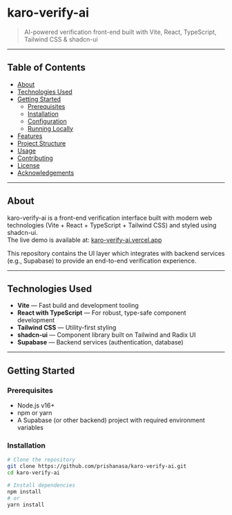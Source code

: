 # karo-verify-ai
> AI-powered verification front-end built with Vite, React, TypeScript, Tailwind CSS & shadcn-ui

---

## Table of Contents
- [About](#about)
- [Technologies Used](#technologies-used)
- [Getting Started](#getting-started)
  - [Prerequisites](#prerequisites)
  - [Installation](#installation)
  - [Configuration](#configuration)
  - [Running Locally](#running-locally)
- [Features](#features)
- [Project Structure](#project-structure)
- [Usage](#usage)
- [Contributing](#contributing)
- [License](#license)
- [Acknowledgements](#acknowledgements)

---

## About
karo-verify-ai is a front-end verification interface built with modern web technologies (Vite + React + TypeScript + Tailwind CSS) and styled using shadcn-ui.  
The live demo is available at: [karo-verify-ai.vercel.app](https://karo-verify-ai.vercel.app/auth)  

This repository contains the UI layer which integrates with backend services (e.g., Supabase) to provide an end-to-end verification experience.

---

## Technologies Used
- **Vite** — Fast build and development tooling  
- **React with TypeScript** — For robust, type-safe component development  
- **Tailwind CSS** — Utility-first styling  
- **shadcn-ui** — Component library built on Tailwind and Radix UI  
- **Supabase** — Backend services (authentication, database)

---

## Getting Started

### Prerequisites
- Node.js v16+  
- npm or yarn  
- A Supabase (or other backend) project with required environment variables

### Installation
```bash
# Clone the repository
git clone https://github.com/prishanasa/karo-verify-ai.git
cd karo-verify-ai

# Install dependencies
npm install
# or
yarn install



